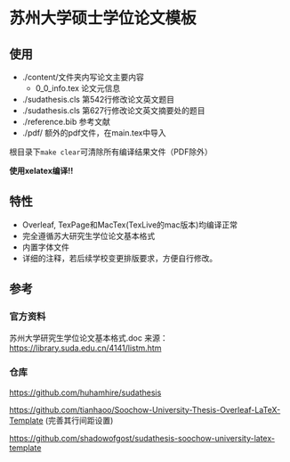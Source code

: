 # 苏州大学硕士学位论文模板

## 使用

- ./content/文件夹内写论文主要内容
  - 0_0_info.tex 论文元信息
- ./sudathesis.cls 第542行修改论文英文题目
- ./sudathesis.cls 第627行修改论文英文摘要处的题目
- ./reference.bib 参考文献
- ./pdf/ 额外的pdf文件，在main.tex中导入

根目录下`make clear`可清除所有编译结果文件（PDF除外）

**使用xelatex编译!!**

## 特性

- Overleaf, TexPage和MacTex(TexLive的mac版本)均编译正常
- 完全遵循苏大研究生学位论文基本格式
- 内置字体文件
- 详细的注释，若后续学校变更排版要求，方便自行修改。

## 参考

### 官方资料

苏州大学研究生学位论文基本格式.doc 来源： https://library.suda.edu.cn/4141/listm.htm

### 仓库

https://github.com/huhamhire/sudathesis

https://github.com/tianhaoo/Soochow-University-Thesis-Overleaf-LaTeX-Template  (完善其行间距设置)

https://github.com/shadowofgost/sudathesis-soochow-university-latex-template

